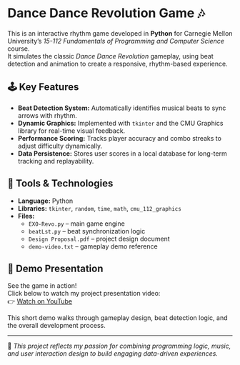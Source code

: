 # Dance Dance Revolution Game 🎶  

This is an interactive rhythm game developed in **Python** for Carnegie Mellon University’s *15-112 Fundamentals of Programming and Computer Science* course.  
It simulates the classic *Dance Dance Revolution* gameplay, using beat detection and animation to create a responsive, rhythm-based experience.  

## 🕹️ Key Features
- **Beat Detection System:** Automatically identifies musical beats to sync arrows with rhythm.  
- **Dynamic Graphics:** Implemented with `tkinter` and the CMU Graphics library for real-time visual feedback.  
- **Performance Scoring:** Tracks player accuracy and combo streaks to adjust difficulty dynamically.  
- **Data Persistence:** Stores user scores in a local database for long-term tracking and replayability.  

## 🧰 Tools & Technologies
- **Language:** Python  
- **Libraries:** `tkinter`, `random`, `time`, `math`, `cmu_112_graphics`  
- **Files:**  
  - `EXO-Revo.py` – main game engine  
  - `beatLst.py` – beat synchronization logic  
  - `Design Proposal.pdf` – project design document  
  - `demo-video.txt` – gameplay demo reference
    
## 🎥 Demo Presentation

See the game in action!  
Click below to watch my project presentation video:  
👉 [Watch on YouTube](https://www.youtube.com/your-video-link)

This short demo walks through gameplay design, beat detection logic, and the overall development process.

---

📘 *This project reflects my passion for combining programming logic, music, and user interaction design to build engaging data-driven experiences.*
